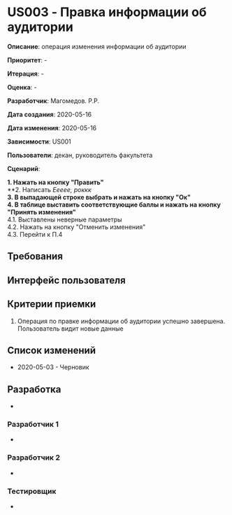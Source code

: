 ﻿# US003 - Правка информации об аудитории

**Описание**: операция изменения информации об аудитории

**Приоритет**: -

**Итерация**: -

**Оценка**: -

**Разработчик**: Магомедов. Р.Р.

**Дата создания**: 2020-05-16

**Дата изменения**: 2020-05-16

**Зависимости**: US001

**Пользователи**: декан, руководитель факультета

**Сценарий**:

**1. Нажать на кнопку "Править"**\
**2. Написать *Еееее, роккк*\
**3. В выпадающей строке выбрать и нажать на кнопку "Ок"**\
**4. В таблице выставить соответствующие баллы и нажать на кнопку "Принять изменения"**\
4.1. Выставлены неверные параметры\
4.2. Нажать на кнопку "Отменить изменения"\
4.3. Перейти к П.4


## Требования


## Интерфейс пользователя


## Критерии приемки
1. Операция по правке информации об аудитории успешно завершена. Пользователь видит новые данные
## Список изменений
- 2020-05-03 - Черновик

## Разработка
-

### Разработчик 1
-
### Разработчик 2
-
### Тестировщик
-
